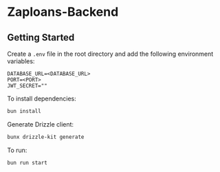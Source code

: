 # Zaploans-Backend

## Getting Started

Create a `.env` file in the root directory and add the following environment variables:

```env
DATABASE_URL=<DATABASE_URL>
PORT=<PORT>
JWT_SECRET=""
```

To install dependencies:

```bash
bun install
```

Generate Drizzle client:

```bash
bunx drizzle-kit generate
```

To run:

```bash
bun run start
```
